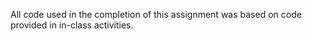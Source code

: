 All code used in the completion of this assignment was based on code provided in in-class activities.